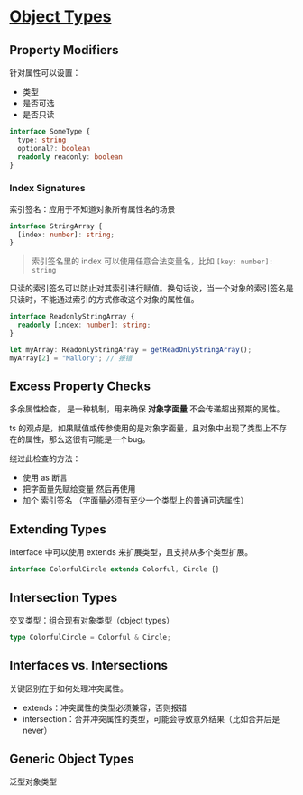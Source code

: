 # [Object Types](https://www.typescriptlang.org/docs/handbook/2/objects.html)

## Property Modifiers

针对属性可以设置：
- 类型
- 是否可选
- 是否只读

```ts
interface SomeType {
  type: string
  optional?: boolean
  readonly readonly: boolean
}
```


### Index Signatures

索引签名：应用于不知道对象所有属性名的场景

```ts
interface StringArray {
  [index: number]: string;
}
```

> 索引签名里的 index 可以使用任意合法变量名，比如 `[key: number]: string`

只读的索引签名可以防止对其索引进行赋值。换句话说，当一个对象的索引签名是只读时，不能通过索引的方式修改这个对象的属性值。

```ts
interface ReadonlyStringArray {
  readonly [index: number]: string;
}

let myArray: ReadonlyStringArray = getReadOnlyStringArray();
myArray[2] = "Mallory"; // 报错
```

## Excess Property Checks

多余属性检查， 是一种机制，用来确保 __对象字面量__ 不会传递超出预期的属性。

ts 的观点是，如果赋值或传参使用的是对象字面量，且对象中出现了类型上不存在的属性，那么这很有可能是一个bug。

绕过此检查的方法：
- 使用 as 断言
- 把字面量先赋给变量 然后再使用
- 加个 索引签名 （字面量必须有至少一个类型上的普通可选属性）


## Extending Types
 interface 中可以使用 extends 来扩展类型，且支持从多个类型扩展。

```ts
interface ColorfulCircle extends Colorful, Circle {}
```

## Intersection Types
交叉类型：组合现有对象类型（object types）

```ts
type ColorfulCircle = Colorful & Circle;
```

## Interfaces vs. Intersections

关键区别在于如何处理冲突属性。
- extends：冲突属性的类型必须兼容，否则报错
- intersection：合并冲突属性的类型，可能会导致意外结果（比如合并后是 never）

## Generic Object Types
泛型对象类型


